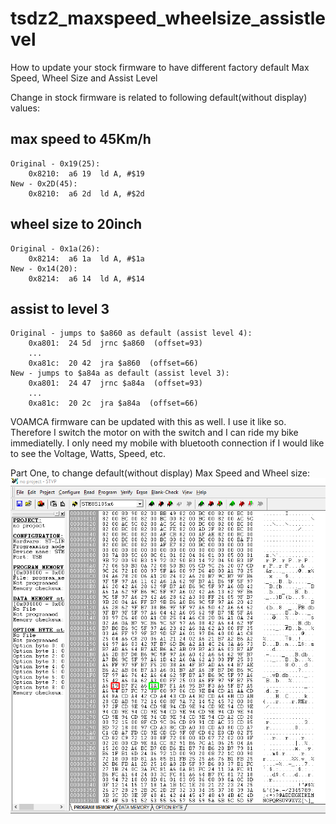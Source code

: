 # tsdz2_maxspeed_wheelsize_assistlevel
How to update your stock firmware to have different factory default Max Speed, Wheel Size and Assist Level

Change in stock firmware is related to following default(without display) values:

max speed to 45Km/h
-------------------------
```
Original - 0x19(25):
	0x8210:	 a6 19	ld A, #$19
New - 0x2D(45):		
	0x8210:	 a6 2d	ld A, #$2d
```
wheel size to 20inch
-------------------------
```
Original - 0x1a(26):
	0x8214:	 a6 1a	ld A, #$1a
New - 0x14(20):
	0x8214:	 a6 14	ld A, #$14
```
assist to level 3
-------------------------
```
Original - jumps to $a860 as default (assist level 4):
	0xa801:	 24 5d	jrnc $a860  (offset=93)
	...
	0xa81c:	 20 42	jra $a860  (offset=66)	
New - jumps to $a84a as default (assist level 3):
	0xa801:	 24 47	jrnc $a84a  (offset=93)
	...
	0xa81c:	 20 2c	jra $a84a  (offset=66)
```
    
VOAMCA firmware can be updated with this as well. I use it like so. Therefore I switch the motor on with the switch and I can ride my bike immediatelly.
I only need my mobile with bluetooth connection if I would like to see the Voltage, Watts, Speed, etc.

Part One, to change default(without display) Max Speed and Wheel size:
![Alt text](maxspeed_wheelsize.png?raw=true "maxspeed_wheelsize.png")
